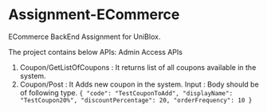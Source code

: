 # Assignment-ECommerce
ECommerce BackEnd Assignment for UniBlox.

The project contains below APIs:
 Admin Access APIs
1) Coupon/GetListOfCoupons : It returns list of all coupons available in the system.
2) Coupon/Post : It Adds new coupon in the system.
            Input : Body should be of following type.
                      ```
                     {
                        "code": "TestCouponToAdd",
                        "displayName": "TestCoupon20%",
                        "discountPercentage": 20,
                        "orderFrequency": 10
                      }
                      ```
